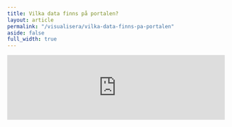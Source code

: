 ```yaml
---
title: Vilka data finns på portalen?
layout: article
permalink: "/visualisera/vilka-data-finns-pa-portalen"
aside: false
full_width: true
---
```


<script src="https://bi.openup.okfn.se/app/iframeResizer.js"></script>
<div class='visualise'>
    <iframe
        src="https://bi.openup.okfn.se/public/dashboard/2f8eed14-4797-46e6-a8e2-3166180c9e91"
        frameborder="0"
        width="100%"
        allowtransparency
        onload="iFrameResize({}, this)"
    ></iframe>
</div>
